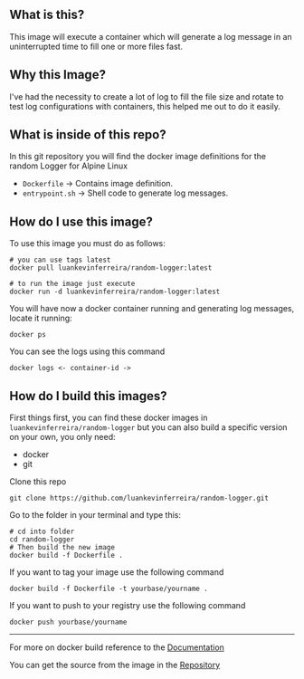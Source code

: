 ## What is this?
This image will execute a container which will generate a log message in an uninterrupted time to fill one or more files fast.

## Why this Image?
I've had the necessity to create a lot of log to fill the file size and rotate to test log configurations with containers, this helped me out to do it easily.

## What is inside of this repo?
In this git repository you will find the docker image definitions for the random Logger for Alpine Linux

* `Dockerfile` -> Contains image definition.
* `entrypoint.sh` -> Shell code to generate log messages.

## How do I use this image?
To use this image you must do as follows:

```
# you can use tags latest
docker pull luankevinferreira/random-logger:latest

# to run the image just execute
docker run -d luankevinferreira/random-logger:latest
```

You will have now a docker container running and generating log messages, locate it running:

```
docker ps
```

You can see the logs using this command

```
docker logs <- container-id ->
```

## How do I build this images?
First things first, you can find these docker images in `luankevinferreira/random-logger`
but you can also build a specific version on your own, you only need:

- docker
- git

Clone this repo

`git clone https://github.com/luankevinferreira/random-logger.git`

Go to the folder in your terminal and type this:

```
# cd into folder
cd random-logger
# Then build the new image
docker build -f Dockerfile .
```

If you want to tag your image use the following command

```
docker build -f Dockerfile -t yourbase/yourname .
```

If you want to push to your registry use the following command
```
docker push yourbase/yourname
```
---
For more on docker build reference to the [Documentation](https://docs.docker.com/engine/reference/commandline/build/)

You can get the source from the image in the [Repository](https://github.com/luankevinferreira/random-logger)
